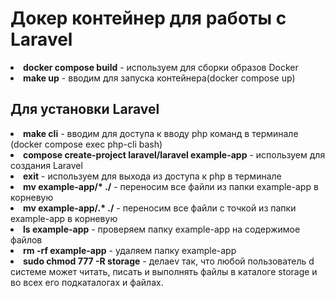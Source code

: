 <h1>Докер контейнер для работы с Laravel</h1>
<li><b>docker compose build</b> - используем для сборки образов Docker</li>
<li><b>make up</b> - вводим для запуска контейнера(docker compose up)</li>
<h2>Для установки Laravel</h2>
<li><b>make cli</b> - вводим для доступа к вводу php команд в терминале (docker compose exec php-cli bash)</li>

<li><b>compose create-project laravel/laravel example-app</b> - используем для создания Laravel</li>
<li><b>exit</b> - используем для выхода из доступа к php в терминале</li>
<li><b>mv example-app/* ./</b> - переносим все файли из папки example-app в корневую</li>
<li><b>mv example-app/.* ./</b> - переносим все файли с точкой из папки example-app в корневую</li>
<li><b>ls example-app</b> - проверяем папку example-app на содержимое файлов</li>
<li><b>rm -rf example-app</b> - удаляем папку example-app</li>
<li><b>sudo chmod 777 -R storage</b> - делаеv так, что любой пользователь d системе может читать, писать и выполнять файлы в каталоге storage и во всех его подкаталогах и файлах.</li>
